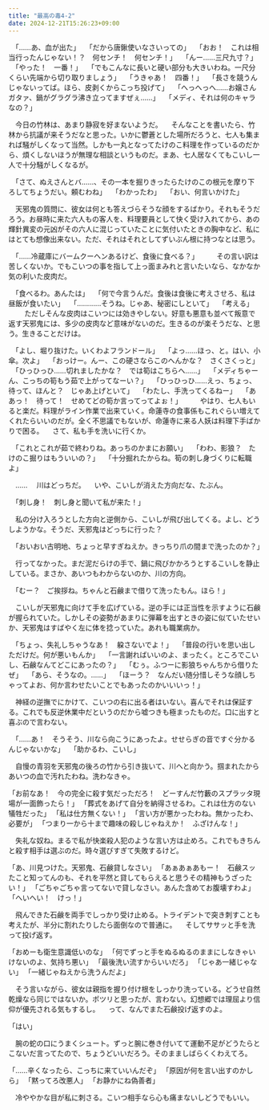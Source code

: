 ```yaml
---
title: "最高の毒4-2"
date: 2024-12-21T15:26:23+09:00
---
```

　「……あ、血が出た」
　「だから唐鍬使いなさいっての」
　「おお！　これは相当行ったんじゃない！？　何センチ！　何センチ！」
　「んー……三尺九寸？」
　「やった！　一番！」
　「でもこんなに長いと硬い部分も大きいわね。一尺分くらい先端から切り取りましょう」
　「うきゃあ！　四番！」
　「長さを競うんじゃないってば。ほら、皮剥くからこっち投げて」
　「へっへっへ……お嬢さんガタァ、鍋がグラグラ沸き立ってますぜぇ……」
　「メディ、それは何のキャラなの？」

　今日の竹林は、あまり静寂を好まないようだ。
　そんなことを書いたら、竹林から抗議が来そうだなと思った。いかに鬱蒼とした場所だろうと、七人も集まれば騒がしくなって当然。しかも一丸となってたけのこ料理を作っているのだから、煩くしないほうが無理な相談というものだ。まあ、七人居なくてもこいし一人で十分騒がしくなるが。

　「さて、ぬえさんとバ……、その一本を掘りきったらたけのこの根元を摩り下ろしてちょうだい。頼むわね」
　「わかったわ」
　「おい、何言いかけた」

　天邪鬼の質問に、彼女は何とも答えづらそうな顔をするばかり。それもそうだろう。お昼時に来た六人もの客人を、料理要員として快く受け入れてから、あの輝針異変の元凶がその六人に混じっていたことに気付いたときの胸中など、私にはとても想像出来ない。ただ、それはそれとしてずいぶん根に持つなとは思う。

　「……冷蔵庫にバームクーヘンあるけど、食後に食べる？」
　
　その言い訳は苦しくないか。でもこいつの事を指して上っ面まみれと言いたいなら、なかなか気の利いた皮肉だ。

　「食べるわ。あんたは」
　「何で今言うんだ。食後は食後に考えさせろ、私は昼飯が食いたい」
　「…………そうね。じゃあ、秘密にしといて」
　「考える」
　
　ただしそんな皮肉はこいつには効きやしない。好意も悪意も並べて叛意で返す天邪鬼には、多少の皮肉など意味がないのだ。生きるのが楽そうだな、と思う。生きることだけは。

　「よし、堀り抜けた。いくわよフランドール」
　「よっ……ほっ、と。はい、小傘。次よ」
　「おっけー。んー、この硬さならこのへんかな？　さくさくっと」
　「ひっひっひ……切れましたかな？　では筍はこちらへ……」
　「メディちゃーん、こっちの筍もう茹で上がってなーい？」
　「ひっひっひ……えっ、ちょっ、待って、ほんと？　じゃあ上げといて」
　「わたし、手洗ってくるねー」
　「ああっ！　待って！　せめてどの筍か言ってってよぉ！」
　
　やはり、七人もいると楽だ。料理がライン作業で出来ていく。命蓮寺の食事係もこれぐらい増えてくれたらいいのだが。全く不思議でもないが、命蓮寺に来る人妖は料理下手ばかりで困る。
　さて、私も手を洗いに行くか。

　「これとこれが茹で終わりね。あっちのかまにお願い」
　「わわ、影狼？　たけのこ掘りはもういいの？」
　「十分掘れたからね。筍の刺し身づくりに転職よ」

　……
　川はどっちだ。
　いや、こいしが消えた方向だな、たぶん。

　「刺し身！　刺し身と聞いて私が来た！」

　私の分け入ろうとした方向と逆側から、こいしが飛び出してくる。よし、どうしようかな。そうだ、天邪鬼はどっちに行った？

　「おいおい古明地、ちょっと早すぎねえか。きっちり爪の間まで洗ったのか？」

　行ってなかった。まだ泥だらけの手で、鍋に飛びかかろうとするこいしを静止している。まさか、あいつもわからないのか、川の方向。

　「むー？　ご挨拶ね。ちゃんと石鹸まで借りて洗ったもん。ほら！」

　こいしが天邪鬼に向けて手を広げている。逆の手には正当性を示すように石鹸が握られていた。しかしその姿勢があまりに弾幕を出すときの姿に似ていたせいか、天邪鬼はすばやく左に体を捻っていた。あれも職業病か。

　「ちょっ、失礼しちゃうなあ！　躱さないでよ！」
　「普段の行いを思い出しただけだ。何が悪いもんか」
　「一言謝ればいいのよ、まったく。ところでこいし、石鹸なんてどこにあったの？」
　「むぅ。ふつーに影狼ちゃんちから借りたぜ」
　「あら、そうなの。……」
　「ほーう？　なんだい随分惜しそうな顔しちゃってよお、何か言わせたいことでもあったのかいいいっ！」

　神経の逆撫でにかけて、こいつの右に出る者はいない。喜んでそれは保証する。これでも反逆休業中だというのだから嘘つきも極まったものだ。口に出すと喜ぶので言わない。

　「……あ！　そうそう、川なら向こうにあったよ。せせらぎの音ですぐ分かるんじゃないかな」
　「助かるわ、こいし」

　自慢の青羽を天邪鬼の後ろの竹から引き抜いて、川へと向かう。掴まれたからあいつの血で汚れたわね。洗わなきゃ。

「お前なあ！　今の完全に殺す気だっただろ！　どーすんだ竹藪のスプラッタ現場が一面飾ったら！」
「葬式をあげて自分を納得させるわ。これは仕方のない犠牲だった」
「私は仕方無くない！」
「言い方が悪かったわね。無かったわ、必要が」
「つまり一から十まで趣味の殺しじゃねえか！　ふざけんな！」

　失礼な奴ね。まるで私が快楽殺人犯のような言い方は止めろ。これでもきちんと殺す相手は選ぶのだ。時々選びすぎて失敗するけど。

「あ、川見つけた。天邪鬼、石鹸貸しなさい」
「あぁあぁあもー！　石鹸スッたこと知ってんのも、それを平然と貸してもらえると思うその精神もうざったい！」
「ごちゃごちゃ言ってないで貸しなさい。あんた含めてお腹壊すわよ」
「へいへい！　けっ！」

　飛んできた石鹸を両手でしっかり受け止める。トライデントで突き刺すことも考えたが、半分に割れたりしたら面倒なので普通に。
　そしてササッと手を洗って投げ返す。

「おめーも衛生意識低いのな」
「何でずっと手をぬるぬるのままにしなきゃいけないのよ、気持ち悪い」
「最後洗い流すからいいだろ」
「じゃあ一緒じゃない」
「一緒じゃねえから洗うんだよ」

　そう言いながら、彼女は親指を握り付け根をしっかり洗っている。どうせ自然乾燥なら同じではないか。ポツリと思ったが、言わない。幻想郷では理屈より信仰が優先される気もするし。
　って、なんでまた石鹸投げ返すのよ。

「はい」

　腕の蛇の口にうまくシュート。ずっと腕に巻き付いてて運動不足がどうたらとこないだ言ってたので、ちょうどいいだろう。そのまましばらくくわえてろ。

「……辛くなったら、こっちに来ていいんだぞ」
「原因が何を言い出すのかしら」
「黙ってろ改悪人」
「お静かにね偽善者」

　冷ややかな目が私に刺さる。こいつ相手なら心も痛まないしどうでもいい。
